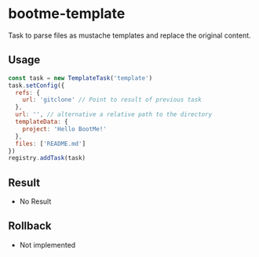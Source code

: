 # bootme-template

Task to parse files as mustache templates and replace the original content.

## Usage

```js
const task = new TemplateTask('template')
task.setConfig({
  refs: {
    url: 'gitclone' // Point to result of previous task
  },
  url: '', // alternative a relative path to the directory
  templateData: {
    project: 'Hello BootMe!'
  },
  files: ['README.md']
})
registry.addTask(task)
```

## Result

- No Result

## Rollback

- Not implemented
